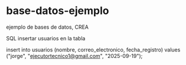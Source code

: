 # base-datos-ejemplo
ejemplo de bases de datos, CREA

SQL insertar usuarios en la tabla

insert into usuarios (nombre, correo_electronico, fecha_registro)
values ("jorge", "ejecutortecnico1@gmail.com", "2025-09-19");
